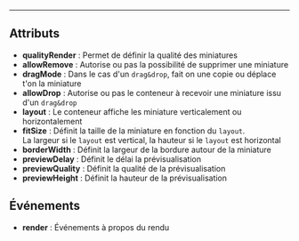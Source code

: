 ---
## Attributs

 - **qualityRender** : Permet de définir la qualité des miniatures
 - **allowRemove** : Autorise ou pas la possibilité de supprimer une miniature 
 - **dragMode** : Dans le cas d'un `drag&drop`, fait on une copie ou déplace t'on la miniature
 - **allowDrop** : Autorise ou pas le conteneur à recevoir une miniature issu d'un `drag&drop` 
 - **layout** : Le conteneur affiche les miniature verticalement ou horizontalement 
 - **fitSize** : Définit la taille de la miniature en fonction du `layout`.     
 La largeur si le `layout` est vertical, la hauteur si le `layout` est horizontal
 - **borderWidth** : Définit la largeur de la bordure autour de la miniature
 - **previewDelay** : Définit le délai la prévisualisation 
 - **previewQuality** : Définit la qualité de la prévisualisation 
 - **previewHeight** : Définit la hauteur de la prévisualisation
 
## Événements

 - **render** : Événements à propos du rendu 
